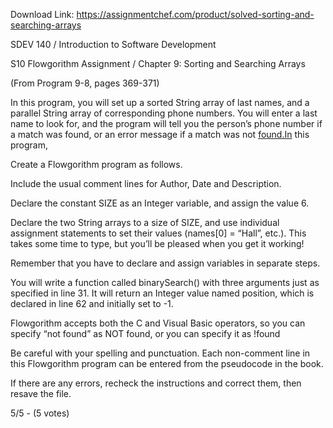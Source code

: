 Download Link: https://assignmentchef.com/product/solved-sorting-and-searching-arrays
<br>
<p class="ui header product-top-header" title="S10 Flowgorithm Assignment / Chapter 9: Sorting and Searching Arrays Solution">SDEV 140 / Introduction to Software Development

S10 Flowgorithm Assignment / Chapter 9: Sorting and Searching Arrays

(From Program 9-8, pages 369-371)

In this program, you will set up a sorted String array of last names, and a parallel String array of corresponding phone numbers. You will enter a last name to look for, and the program will tell you the person’s phone number if a match was found, or an error message if a match was not <a href="http://found.in/" target="_blank" rel="nofollow noopener noreferrer">found.In</a> this program,

Create a Flowgorithm program as follows.

Include the usual comment lines for Author, Date and Description.

Declare the constant  SIZE  as an Integer variable, and assign the value 6.

Declare the two String arrays to a size of SIZE, and use individual assignment statements to set their values (names[0] = “Hall”, etc.). This takes some time to type, but you’ll be pleased when you get it working!

Remember that you have to declare and assign variables in separate steps.

You will write a function called  binarySearch()  with three arguments just as specified in line 31. It will return an Integer value named  position,  which is declared in line 62 and initially set to -1.

Flowgorithm accepts both the C and Visual Basic operators, so you can specify “not found” as  NOT found, or you can specify it as  !found

Be careful with your spelling and punctuation. Each non-comment line in this Flowgorithm program can be entered from the pseudocode in the book.

If there are any errors, recheck the instructions and correct them, then resave the file.

5/5 - (5 votes)